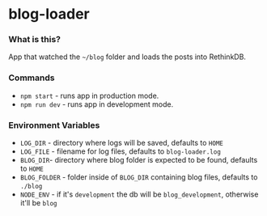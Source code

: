# blog-loader

### What is this?

App that watched the `~/blog` folder and loads the posts into RethinkDB.

### Commands

* `npm start` - runs app in production mode.
* `npm run dev` - runs app in development mode.

### Environment Variables 

* `LOG_DIR` - directory where logs will be saved, defaults to `HOME`
* `LOG_FILE` - filename for log files, defaults to `blog-loader.log`
* `BLOG_DIR`- directory where blog folder is expected to be found, defaults to `HOME`
* `BLOG_FOLDER` - folder inside of `BLOG_DIR` containing blog files, defaults to `./blog`
* `NODE_ENV` - if it's `development` the db will be `blog_development`, otherwise it'll be `blog`
